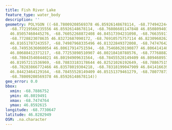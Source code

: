 ```yaml
---
title: Fish River Lake
feature_type: water_body
description: ''
geometry: POLYGON ((-68.78009208569378 46.85926148678114, -68.77494224438644 46.8562094990634,
  -68.77219566235556 46.85926148678114, -68.76086601147848 46.85080940353232, -68.75846275220114
  46.85057460445276, -68.76052268872408 46.84517394231098, -68.76635917554027 46.83765907428722,
  -68.7728823078635 46.83272687090172, -68.76910575757114 46.8230960262583, -68.76155265698554
  46.81651787243557, -68.74987968335496 46.81322849372008, -68.74747642407759 46.81040886610675,
  -68.74953636060054 46.80617914751594, -68.75468620190877 46.80641414060771, -68.76120933423202
  46.80688412371217, -68.77253898510907 46.80218410788576, -68.77768882641732 46.80265412794689,
  -68.78043540844821 46.80194909631564, -68.78455528149409 46.80946895738615, -68.78558524975556
  46.81957211536969, -68.78833183178644 46.82521026192649, -68.78867515454085 46.83202223346383,
  -68.78283866772466 46.83578019304218, -68.78318199047909 46.84141663968984, -68.78695854077144
  46.84423464129164, -68.78455528149409 46.85151379461279, -68.78077873120174 46.85386169816115,
  -68.78009208569378 46.85926148678114))
geo_error: 0.0
bbox:
  xmin: -68.7886752
  ymin: 46.8019491
  xmax: -68.7474764
  ymax: 46.8592615
longitude: -68.7730647
latitude: 46.8282949
OSM: .na.character
---
```

